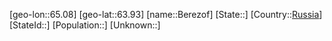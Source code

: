 ﻿---
location: [63.93,65.08]
type: City
tags:
- geo/City


SpocWebEntityId: 29113
isDeleted: false
confidential: public

---
[geo-lon::65.08]
[geo-lat::63.93]
[name::Berezof]
[State::]
[Country::[Russia](geo/Continent/Europe/Russia.md)]
[StateId::]
[Population::]
[Unknown::]


